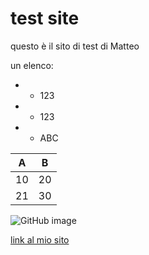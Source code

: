 # test site

questo è il sito di test di Matteo

un elenco:
- - 123
- - 123
- - ABC

| A  | B  |
|---|---|
| 10  | 20  |
| 21  | 30  |

![GitHub image](img/github_image.jpg)

[link al mio sito](https://matteocosimi.com)
